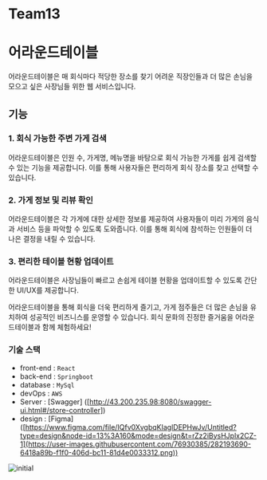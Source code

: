 # Team13

# 어라운드테이블

어라운드테이블은 매 회식마다 적당한 장소를 찾기 어려운 직장인들과 더 많은 손님을 모으고 싶은 사장님들 위한 웹 서비스입니다.

## 기능

### 1. 회식 가능한 주변 가게 검색
어라운드테이블은 인원 수, 가게명, 메뉴명을 바탕으로 회식 가능한 가게를 쉽게 검색할 수 있는 기능을 제공합니다. 이를 통해 사용자들은 편리하게 회식 장소를 찾고 선택할 수 있습니다.

### 2. 가게 정보 및 리뷰 확인
어라운드테이블은 각 가게에 대한 상세한 정보를 제공하여 사용자들이 미리 가게의 음식과 서비스 등을 파악할 수 있도록 도와줍니다. 이를 통해 회식에 참석하는 인원들이 더 나은 결정을 내릴 수 있습니다.

### 3. 편리한 테이블 현황 업데이트
어라운드테이블은 사장님들이 빠르고 손쉽게 테이블 현황을 업데이트할 수 있도록 간단한 UI/UX를 제공합니다.

어라운드테이블을 통해 회식을 더욱 편리하게 즐기고, 가게 점주들은 더 많은 손님을 유치하여 성공적인 비즈니스를 운영할 수 있습니다. 회식 문화의 진정한 즐거움을 어라운드테이블과 함께 체험하세요!

### 기술 스택
- front-end : `React`
- back-end : `Springboot`
- database : `MySql`
- devOps : `AWS`
- Server : [Swagger] ([http://43.200.235.98:8080/swagger-ui.html#/store-controller])
- design : [Figma] ([https://www.figma.com/file/IQfv0XvgbqKIaglDEPHwJv/Untitled?type=design&node-id=13%3A160&mode=design&t=rZz2iBysHJplx2CZ-1](https://user-images.githubusercontent.com/76930385/282193690-6418a89b-f1f0-406d-bc11-81d4e0033312.png))


![initial](https://user-images.githubusercontent.com/76930385/282193690-6418a89b-f1f0-406d-bc11-81d4e0033312.png)


